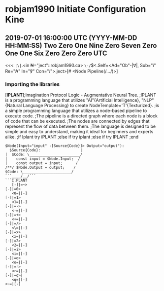 ﻿# robjam1990 Initiate Configuration Kine

## 2019-07-01 16:00:00 UTC (YYYY-MM-DD HH:MM:SS) Two Zero One Nine Zero Seven Zero One One Six Zero Zero Zero UTC
<<<
`|\|`.<in ₦="ject"::robjam1990.ca>
`\-/`$<.Self=<Ad="Ob"-|∀|, Sub="ℹ" Re="₳" In="℣" Con="ⅈ">.ject>[# <Node Pipeline(/*...*/)>]

### Importing the libraries

[**IPLANT**];Imagination Protocol Logic - Augmentative Neural Tree.
;IPLANT is a programming language that utilizes "AI"{Artificial Intelligence}, "NLP"{Natural Language Processing} to create NodeTemplate='T'{Texturized}.
;is a simple programming language that utilizes a node-based pipeline to execute code. 
;The pipeline is a directed graph where each node is a block of code that can be executed. 
;The nodes are connected by edges that represent the flow of data between them. 
;The language is designed to be simple and easy to understand, making it ideal for beginners and experts alike.
;if Iplant try iPLANT
;else if try iplant
;else if try IPLANT
;end

```Source.Code
$Node(Input="input" -[Source{Code}]> Output="output"):
  $Source{Code}:                  |
|  $Code: \_______________________/
|    const input = $Node.Input;  /
|    const output = input;      /
/**/ $Node.Output = output;    /
$Code: \______________________/
```____/__/```
```I.PLANT
   [-]|=~>
[-]|=0>
   <0=|[-]
[-]|=1>
   <1=|[-]
[-]|=->
   <-=|[-]
[-]|=+>
   <+=|[-]
[-]|=/>
   <\=|[-]
[-]|=x>
   <x=|[-]
[-]|=2>
   <2=|[-]
[-]|=i>
   <i=|[-]
[-]|=o>
   <o=|[-]
[-]|=r>
   <r=|[-]
[-]|=q>|
   <q=|[-]
<~=|[-]
```

>>>>>>>>>>>>>>>>>>>>>>>>>>

```
